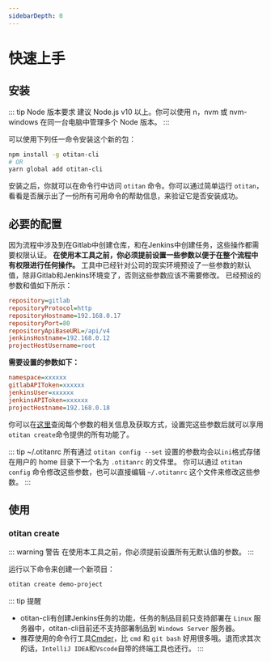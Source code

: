 ```yaml
---
sidebarDepth: 0
---
```

# 快速上手

## 安装
::: tip Node 版本要求
建议 Node.js v10 以上。你可以使用 n，nvm 或 nvm-windows 在同一台电脑中管理多个 Node 版本。
:::

可以使用下列任一命令安装这个新的包：
```sh
npm install -g otitan-cli
# OR
yarn global add otitan-cli
```
安装之后，你就可以在命令行中访问 `otitan` 命令。你可以通过简单运行 `otitan`，看看是否展示出了一份所有可用命令的帮助信息，来验证它是否安装成功。

## 必要的配置

因为流程中涉及到在Gitlab中创建仓库，和在Jenkins中创建任务，这些操作都需要权限认证。
**在使用本工具之前，你必须提前设置一些参数以便于在整个流程中有权限进行任何操作。**
工具中已经针对公司的现实环境预设了一些参数的默认值，除非Gitlab和Jenkins环境变了，否则这些参数应该不需要修改。
已经预设的参数和值如下所示：
```ini
repository=gitlab
repositoryProtocol=http
repositoryHostname=192.168.0.17
repositoryPort=80
repositoryApiBaseURL=/api/v4
jenkinsHostname=192.168.0.12
projectHostUsername=root
```
**需要设置的参数如下：**
```ini
namespace=xxxxxx
gitlabAPIToken=xxxxxx
jenkinsUser=xxxxxx
jenkinsAPIToken=xxxxxx
projectHostname=192.168.0.18
```
你可以在[这里](/config/)查阅每个参数的相关信息及获取方式，设置完这些参数后就可以享用`otitan create`命令提供的所有功能了。

::: tip ~/.otitanrc
所有通过 `otitan config --set` 设置的参数均会以`ini`格式存储在用户的 home 目录下一个名为 `.otitanrc` 的文件里。
你可以通过 `otitan config` 命令修改这些参数，也可以直接编辑 `~/.otitanrc` 这个文件来修改这些参数。
:::

## 使用

### otitan create

::: warning 警告
在使用本工具之前，你必须提前设置所有无默认值的参数。
:::

运行以下命令来创建一个新项目：
```sh
otitan create demo-project
```

::: tip 提醒
- otitan-cli有创建Jenkins任务的功能，任务的制品目前只支持部署在 `Linux` 服务器中，otitan-cli目前还不支持部署制品到 `Windows Server` 服务器。
- 推荐使用的命令行工具[Cmder](https://cmder.net/)，比 `cmd` 和 `git bash` 好用很多哦。退而求其次的话，`IntelliJ IDEA`和`Vscode`自带的终端工具也还行。
:::

